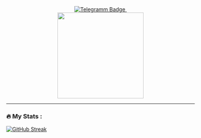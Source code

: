 <div id="badges" align="center">
  <a href="https://t.me/g171g">
    <img src="https://img.shields.io/badge/Telegram-purple?logo=telegram&logoColor=black" alt="Telegramm Badge"/>
  </a>
  <a href="https://www.youtube.com/watch?v=dQw4w9WgXcQ">
    <img src="https://komarev.com/ghpvc/?username=OvchinnikovI17" alt=""/>
  </a>

</div>
<div id="header" align="center">
  <img src="https://media.giphy.com/media/v1.Y2lkPTc5MGI3NjExZGQ1YzJmMTQ2NTNlNDkyNTAxYWU1MzNkYWQyOWY2ZjM1ODZjNjhkZiZlcD12MV9pbnRlcm5hbF9naWZzX2dpZklkJmN0PWc/l0aSgmztK0XdbHmpFv/giphy.gif" width="230"/>
</div>

---

### :fire: My Stats :
[![GitHub Streak](https://github-readme-streak-stats.herokuapp.com/?user=OvchinnikovI17&theme=dark&background=000000)](https://git.io/streak-stats)
